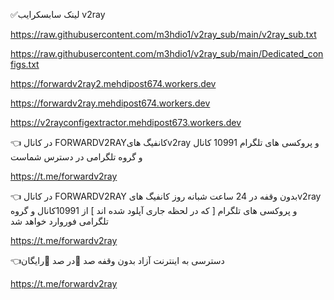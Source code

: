✅لینک سابسکرایب v2ray


https://raw.githubusercontent.com/m3hdio1/v2ray_sub/main/v2ray_sub.txt

https://raw.githubusercontent.com/m3hdio1/v2ray_sub/main/Dedicated_configs.txt

https://forwardv2ray2.mehdipost674.workers.dev

https://forwardv2ray.mehdipost674.workers.dev

https://v2rayconfigextractor.mehdipost673.workers.dev




👈 در کانال FORWARDV2RAYکانفیگ هایv2ray و پروکسی های تلگرام 10991 کانال و گروه تلگرامی در دسترس شماست

https://t.me/forwardv2ray

👈 در کانال FORWARDV2RAY بدون وقفه در 24 ساعت شبانه روز کانفیگ هایv2ray و  پروکسی های تلگرام  [  که در لحظه جاری آپلود شده اند ]  از 10991کانال و گروه تلگرامی فوروارد خواهد شد

https://t.me/forwardv2ray


👈دسترسی به اینترنت آزاد بدون وقفه صد 💯در صد 💯رایگان

https://t.me/forwardv2ray

